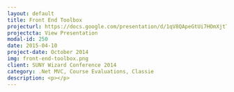 ```yaml
---
layout: default
title: Front End Toolbox
projecturl: https://docs.google.com/presentation/d/1qV8QApeGtUi7HOmXjtTgcexGZw4eKNqcoos6GE98EbM/edit?usp=sharing
projectcta: View Presentation
modal-id: 250
date: 2015-04-10
project-date: October 2014
img: front-end-toolbox.png
client: SUNY Wizard Conference 2014
category: .Net MVC, Course Evaluations, Classie
description: <p></p>
---
```

